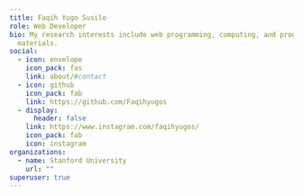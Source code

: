 ```yaml
---
title: Faqih Yugo Susilo
role: Web Developer
bio: My research interests include web programming, computing, and programmable
  materials.
social:
  - icon: envelope
    icon_pack: fas
    link: about/#contact
  - icon: github
    icon_pack: fab
    link: https://github.com/Faqihyugos
  - display:
      header: false
    link: https://www.instagram.com/faqihyugos/
    icon_pack: fab
    icon: instagram
organizations:
  - name: Stanford University
    url: ""
superuser: true
---
```

